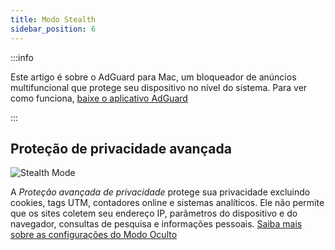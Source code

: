 ```yaml
---
title: Modo Stealth
sidebar_position: 6
---
```


:::info

Este artigo é sobre o AdGuard para Mac, um bloqueador de anúncios multifuncional que protege seu dispositivo no nível do sistema. Para ver como funciona, [baixe o aplicativo AdGuard](https://agrd.io/download-kb-adblock)

:::

## Proteção de privacidade avançada

![Stealth Mode](https://cdn.adtidy.org/content/kb/ad_blocker/mac/stealth.png)

A _Proteção avançada de privacidade_ protege sua privacidade excluindo cookies, tags UTM, contadores online e sistemas analíticos. Ele não permite que os sites coletem seu endereço IP, parâmetros do dispositivo e do navegador, consultas de pesquisa e informações pessoais. [Saiba mais sobre as configurações do Modo Oculto](/general/stealth-mode)
